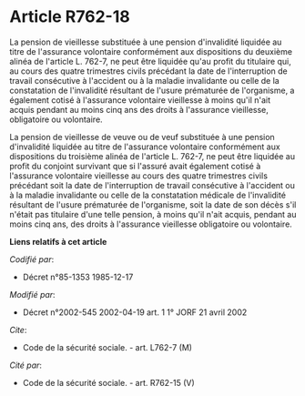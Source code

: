 # Article R762-18

La pension de vieillesse substituée à une pension d'invalidité liquidée au titre de l'assurance volontaire conformément aux
dispositions du deuxième alinéa de l'article L. 762-7, ne peut être liquidée qu'au profit du titulaire qui, au cours des
quatre trimestres civils précédant la date de l'interruption de travail consécutive à l'accident ou à la maladie invalidante
ou celle de la constatation de l'invalidité résultant de l'usure prématurée de l'organisme, a également cotisé à l'assurance
volontaire vieillesse à moins qu'il n'ait acquis pendant au moins cinq ans des droits à l'assurance vieillesse, obligatoire
ou volontaire. 

La pension de vieillesse de veuve ou de veuf substituée à une pension d'invalidité liquidée au titre de l'assurance
volontaire conformément aux dispositions du troisième alinéa de l'article L. 762-7, ne peut être liquidée au profit du
conjoint survivant que si l'assuré avait également cotisé à l'assurance volontaire vieillesse au cours des quatre trimestres
civils précédant soit la date de l'interruption de travail consécutive à l'accident ou à la maladie invalidante ou celle de
la constatation médicale de l'invalidité résultant de l'usure prématurée de l'organisme, soit la date de son décès s'il
n'était pas titulaire d'une telle pension, à moins qu'il n'ait acquis, pendant au moins cinq ans, des droits à l'assurance
vieillesse obligatoire ou volontaire.

**Liens relatifs à cet article**

_Codifié par_:

  - Décret n°85-1353 1985-12-17

_Modifié par_:

  - Décret n°2002-545 2002-04-19 art. 1 1° JORF 21 avril 2002

_Cite_:

  - Code de la sécurité sociale. - art. L762-7 (M)

_Cité par_:

  - Code de la sécurité sociale. - art. R762-15 (V)
